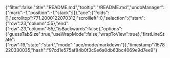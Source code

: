 {"filter":false,"title":"README.md","tooltip":"/README.md","undoManager":{"mark":-1,"position":-1,"stack":[]},"ace":{"folds":[],"scrolltop":771.2000122070312,"scrollleft":0,"selection":{"start":{"row":23,"column":55},"end":{"row":23,"column":55},"isBackwards":false},"options":{"guessTabSize":true,"useWrapMode":false,"wrapToView":true},"firstLineState":{"row":19,"state":"start","mode":"ace/mode/markdown"}},"timestamp":1578220330035,"hash":"97cd1e575af84b0f3c9e6a0db63bc4069e9d7ee9"}